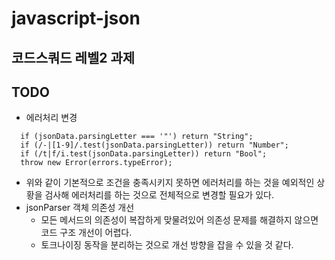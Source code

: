 # javascript-json
## 코드스쿼드 레벨2 과제
## TODO
- 에러처리 변경
~~~
  if (jsonData.parsingLetter === '"') return "String";
  if (/-|[1-9]/.test(jsonData.parsingLetter)) return "Number";
  if (/t|f/i.test(jsonData.parsingLetter)) return "Bool";
  throw new Error(errors.typeError);
~~~
  - 위와 같이 기본적으로 조건을 충족시키지 못하면 에러처리를 하는 것을 예외적인 상황을 검사해 에러처리를 하는 것으로 전체적으로 변경할 필요가 있다.
- jsonParser 객체 의존성 개선
  - 모든 메서드의 의존성이 복잡하게 맞물려있어 의존성 문제를 해결하지 않으면 코드 구조 개선이 어렵다.
  - 토크나이징 동작을 분리하는 것으로 개선 방향을 잡을 수 있을 것 같다.